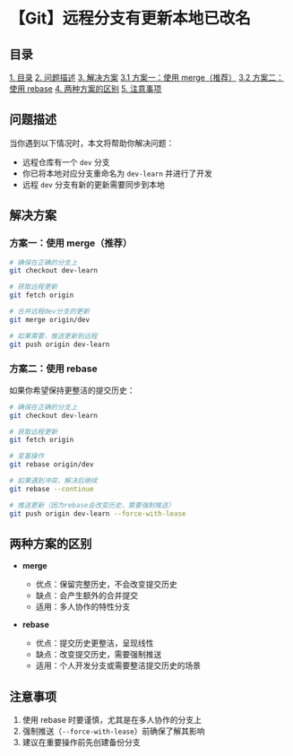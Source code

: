 # 【Git】远程分支有更新本地已改名

## 目录
[1. 目录](#目录)
[2. 问题描述](#问题描述)
[3. 解决方案](#解决方案)
    [3.1 方案一：使用 merge（推荐）](#方案一使用-merge推荐)
    [3.2 方案二：使用 rebase](#方案二使用-rebase)
[4. 两种方案的区别](#两种方案的区别)
[5. 注意事项](#注意事项)



## 问题描述

当你遇到以下情况时，本文将帮助你解决问题：
- 远程仓库有一个 `dev` 分支
- 你已将本地对应分支重命名为 `dev-learn` 并进行了开发
- 远程 `dev` 分支有新的更新需要同步到本地
## 解决方案

### 方案一：使用 merge（推荐）

```bash
# 确保在正确的分支上
git checkout dev-learn

# 获取远程更新
git fetch origin

# 合并远程dev分支的更新
git merge origin/dev

# 如果需要，推送更新到远程
git push origin dev-learn
```

### 方案二：使用 rebase

如果你希望保持更整洁的提交历史：

```bash
# 确保在正确的分支上
git checkout dev-learn

# 获取远程更新
git fetch origin

# 变基操作
git rebase origin/dev

# 如果遇到冲突，解决后继续
git rebase --continue

# 推送更新（因为rebase会改变历史，需要强制推送）
git push origin dev-learn --force-with-lease
```

## 两种方案的区别

- **merge**
  - 优点：保留完整历史，不会改变提交历史
  - 缺点：会产生额外的合并提交
  - 适用：多人协作的特性分支

- **rebase**
  - 优点：提交历史更整洁，呈现线性
  - 缺点：改变提交历史，需要强制推送
  - 适用：个人开发分支或需要整洁提交历史的场景

## 注意事项

1. 使用 rebase 时要谨慎，尤其是在多人协作的分支上
2. 强制推送（`--force-with-lease`）前确保了解其影响
3. 建议在重要操作前先创建备份分支